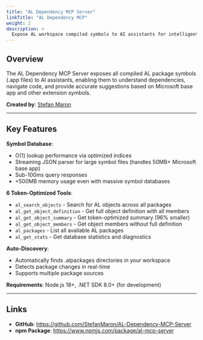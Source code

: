 ```yaml
---
title: "AL Dependency MCP Server"
linkTitle: "AL Dependency MCP"
weight: 2
description: >
  Expose AL workspace compiled symbols to AI assistants for intelligent code navigation and dependency analysis
---
```


## Overview

The AL Dependency MCP Server exposes all compiled AL package symbols (.app files) to AI assistants, enabling them to understand dependencies, navigate code, and provide accurate suggestions based on Microsoft base app and other extension symbols.

**Created by**: [Stefan Maron](https://github.com/StefanMaron)

---

## Key Features

**Symbol Database**:
- O(1) lookup performance via optimized indices
- Streaming JSON parser for large symbol files (handles 50MB+ Microsoft base app)
- Sub-100ms query responses
- <500MB memory usage even with massive symbol databases

**6 Token-Optimized Tools**:
- `al_search_objects` - Search for AL objects across all packages
- `al_get_object_definition` - Get full object definition with all members
- `al_get_object_summary` - Get token-optimized summary (96% smaller)
- `al_get_object_members` - Get object members without full definition
- `al_packages` - List all available AL packages
- `al_get_stats` - Get database statistics and diagnostics

**Auto-Discovery**:
- Automatically finds .alpackages directories in your workspace
- Detects package changes in real-time
- Supports multiple package sources

**Requirements**: Node.js 18+, .NET SDK 8.0+ (for development)

---

## Links

- **GitHub**: https://github.com/StefanMaron/AL-Dependency-MCP-Server
- **npm Package**: https://www.npmjs.com/package/al-mcp-server
